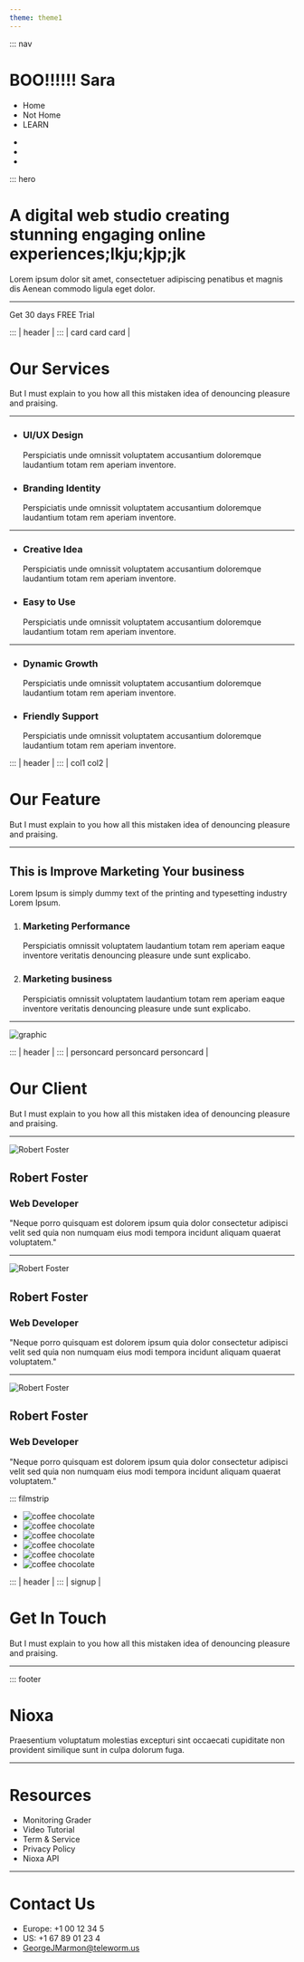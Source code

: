 ```yaml
---
theme: theme1
---
```


::: nav

# BOO!!!!!! Sara

- Home
- Not Home
- LEARN

<!-- -->

- <fb user="asdf"></fb>
- <twitter user="asdf"></twitter>
- <instagram user="asdf"></instagram>

::: hero

# A digital web studio creating stunning engaging online experiences;lkju;kjp;jk

Lorem ipsum dolor sit amet, consectetuer adipiscing penatibus et magnis dis Aenean commodo ligula eget dolor.

---

<lh-signup fields="first,last,email" form-name="Boom">Get 30 days FREE Trial</lh-signup>

::: | header |
::: | card card card |

# Our Services

But I must explain to you how all this mistaken idea of denouncing pleasure and praising.

---

- ### UI/UX Design

  Perspiciatis unde omnissit voluptatem accusantium doloremque laudantium totam rem aperiam inventore.

- ### Branding Identity

  Perspiciatis unde omnissit voluptatem accusantium doloremque laudantium totam rem aperiam inventore.

---

- ### Creative Idea

  Perspiciatis unde omnissit voluptatem accusantium doloremque laudantium totam rem aperiam inventore.

- ### Easy to Use

  Perspiciatis unde omnissit voluptatem accusantium doloremque laudantium totam rem aperiam inventore.

---

- ### Dynamic Growth

  Perspiciatis unde omnissit voluptatem accusantium doloremque laudantium totam rem aperiam inventore.

- ### Friendly Support

  Perspiciatis unde omnissit voluptatem accusantium doloremque laudantium totam rem aperiam inventore.

::: | header |
::: | col1 col2 |

# Our Feature

But I must explain to you how all this mistaken idea of denouncing pleasure and praising.

---

## This is Improve Marketing Your business

Lorem Ipsum is simply dummy text of the printing and typesetting industry Lorem Ipsum.

1. ### Marketing Performance

   Perspiciatis omnissit voluptatem laudantium totam rem aperiam eaque inventore veritatis denouncing pleasure unde sunt explicabo.

2. ### Marketing business

   Perspiciatis omnissit voluptatem laudantium totam rem aperiam eaque inventore veritatis denouncing pleasure unde sunt explicabo.

---

![graphic](https://nioxa.netlify.com/layouts/images/features/img-1.jpg)

::: | header |
::: | personcard personcard personcard |

# Our Client

But I must explain to you how all this mistaken idea of denouncing pleasure and praising.

---

![Robert Foster](https://nioxa.netlify.com/layouts/images/testimonial/img-1.jpg)

## Robert Foster

### Web Developer

"Neque porro quisquam est dolorem ipsum quia dolor consectetur adipisci velit sed quia non numquam eius modi tempora incidunt aliquam quaerat voluptatem."

---

![Robert Foster](https://nioxa.netlify.com/layouts/images/testimonial/img-1.jpg)

## Robert Foster

### Web Developer

"Neque porro quisquam est dolorem ipsum quia dolor consectetur adipisci velit sed quia non numquam eius modi tempora incidunt aliquam quaerat voluptatem."

---

![Robert Foster](https://nioxa.netlify.com/layouts/images/testimonial/img-1.jpg)

## Robert Foster

### Web Developer

"Neque porro quisquam est dolorem ipsum quia dolor consectetur adipisci velit sed quia non numquam eius modi tempora incidunt aliquam quaerat voluptatem."

::: filmstrip

- ![coffee chocolate](https://nioxa.netlify.com/layouts/images/client-brand/img-1.png)
- ![coffee chocolate](https://nioxa.netlify.com/layouts/images/client-brand/img-1.png)
- ![coffee chocolate](https://nioxa.netlify.com/layouts/images/client-brand/img-1.png)
- ![coffee chocolate](https://nioxa.netlify.com/layouts/images/client-brand/img-1.png)
- ![coffee chocolate](https://nioxa.netlify.com/layouts/images/client-brand/img-1.png)
- ![coffee chocolate](https://nioxa.netlify.com/layouts/images/client-brand/img-1.png)

::: | header |
::: | signup |

# Get In Touch

But I must explain to you how all this mistaken idea of denouncing pleasure and praising.

---

<signup>

::: footer

# Nioxa

Praesentium voluptatum molestias excepturi sint occaecati cupiditate non provident similique sunt in culpa dolorum fuga.

---

# Resources

- Monitoring Grader
- Video Tutorial
- Term & Service
- Privacy Policy
- Nioxa API

---

# Contact Us

- Europe: +1 00 12 34 5
- US: +1 67 89 01 23 4
- GeorgeJMarmon@teleworm.us
